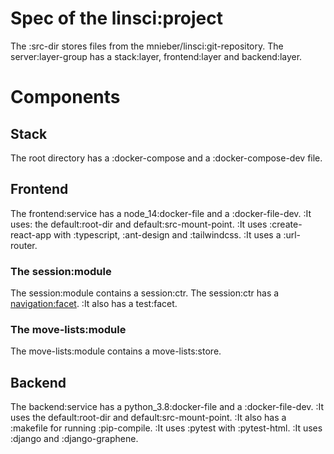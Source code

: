 # Spec of the linsci:project

The :src-dir stores files from the mnieber/linsci:git-repository.
The server:layer-group has a stack:layer, frontend:layer and backend:layer.

# Components

## Stack

The root directory has a :docker-compose and a :docker-compose-dev file.

## Frontend

The frontend:service has a node_14:docker-file and a :docker-file-dev.
:It uses: the default:root-dir and default:src-mount-point.
:It uses :create-react-app with :typescript, :ant-design and :tailwindcss.
:It uses a :url-router.

### The session:module

The session:module contains a session:ctr.
The session:ctr has a [navigation:facet](facets/navigation.md).
:It also has a test:facet.

### The move-lists:module

The move-lists:module contains a move-lists:store.

## Backend

The backend:service has a python_3.8:docker-file and a :docker-file-dev.
:It uses the default:root-dir and default:src-mount-point.
:It also has a :makefile for running :pip-compile.
:It uses :pytest with :pytest-html.
:It uses :django and :django-graphene.
